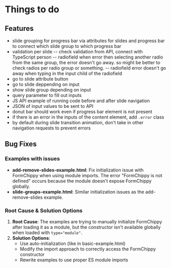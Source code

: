 # Things to do

## Features

-   slide grouping for progress bar via attributes for slides and progress bar to connect which slide group to which progress bar
-   validation per slide
    -- check validation from API, connect with TypeScript person
    -- radiofield when error then selecting another radio from the same group, the error doesn't go away. so might be better to check radios per radio group or something.
    -- radiofield error doesn't go away when typing in the input child of the radiofield
-   go to slide attribute button
-   go to slide deppending on input
-   show slide group depending on input
-   query parameter to fill out inputs
-   JS API example of running code before and after slide navigation
-   JSON of input values to be sent to API
-   donut bar should work even if progress bar element is not present
-   if there is an error in the inputs of the content element, add `.error` class
-   by default during slide transition animation, don't take in other navigation requests to prevent errors

## Bug Fixes

### Examples with issues

-   **add-remove-slides-example.html**: Fix initialization issue with FormChippy when using module imports. The error "FormChippy is not defined" occurs because the module doesn't expose FormChippy globally.
-   **slide-groups-example.html**: Similar initialization issues as the add-remove-slides example.

### Root Cause & Solution Options

1. **Root Cause**: The examples are trying to manually initialize FormChippy after loading it as a module, but the constructor isn't available globally when loaded with `type="module"`.
2. **Solution Options**:
    - Use auto-initialization (like in basic-example.html)
    - Modify the import approach to correctly access the FormChippy constructor
    - Rewrite examples to use proper ES module imports
